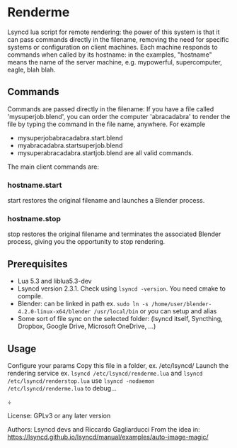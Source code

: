 # Renderme
Lsyncd lua script for remote rendering: the power of this system is that it can pass commands directly in the filename, removing the need for specific systems or configuration on client machines.
Each machine responds to commands when called by its hostname: in the examples, "hostname" means the name of the server machine, e.g. mypowerful, supercomputer, eagle, blah blah.

## Commands
Commands are passed directly in the filename:
If you have a file called 'mysuperjob.blend', you can order the computer 'abracadabra' to render the file by typing the command in the file name, anywhere.
For example
  * mysuperjobabracadabra.start.blend
  * myabracadabra.startsuperjob.blend
  * mysuperabracadabra.startjob.blend
are all valid commands.

The main client commands are:
### hostname.start
start restores the original filename and launches a Blender process.

### hostname.stop
stop restores the original filename and terminates the associated Blender process, giving you the opportunity to stop rendering.

## Prerequisites
  * Lua 5.3 and liblua5.3-dev
  * Lsyncd version 2.3.1. Check using `lsyncd -version`. You need cmake to compile.
  * Blender: can be linked in path ex. `sudo ln -s /home/user/blender-4.2.0-linux-x64/blender /usr/local/bin` or you can setup and alias
  * Some sort of file sync on the selected folder: (lsyncd itself, Syncthing, Dropbox, Google Drive, Microsoft OneDrive, ...)

## Usage
Configure your params
Copy this file in a folder, ex. /etc/lsyncd/
Launch the rendering service ex. `lsyncd /etc/lsyncd/renderme.lua` and `lsyncd /etc/lsyncd/renderstop.lua`
use `lsyncd -nodaemon /etc/lsyncd/renderme.lua` to debug...

&divide;

License: GPLv3 or any later version

Authors: Lsyncd devs and Riccardo Gagliarducci
From the idea in: https://lsyncd.github.io/lsyncd/manual/examples/auto-image-magic/

